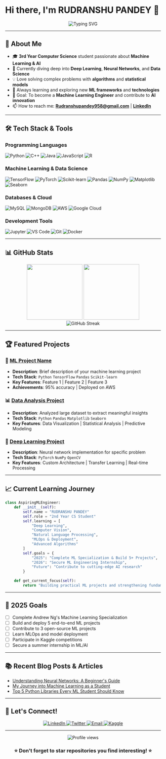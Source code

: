 # Hi there, I'm RUDRANSHU PANDEY 👋

<div align="center">
  <img src="https://readme-typing-svg.herokuapp.com?font=Fira+Code&pause=1000&color=2196F3&center=true&vCenter=true&width=435&lines=2nd+Year+CS+Student;Aspiring+ML+Engineer;Python+%7C+Data+Science+Enthusiast;Always+Learning+New+Technologies" alt="Typing SVG" />
</div>

---

## 🚀 About Me

- 🎓 **3rd Year Computer Science** student passionate about **Machine Learning & AI**
- 🤖 Currently diving deep into **Deep Learning**, **Neural Networks**, and **Data Science**
- 💡 Love solving complex problems with **algorithms** and **statistical models**
- 🌱 Always learning and exploring new **ML frameworks** and **technologies**
- 🎯 Goal: To become a **Machine Learning Engineer** and contribute to **AI innovation**
- 📫 How to reach me: **Rudranshupandey958@gmail.com** | **[LinkedIn](https://www.linkedin.com/in/rudranshu89)**

---

## 🛠️ Tech Stack & Tools

### Programming Languages
<p align="left">
  <img src="https://img.shields.io/badge/Python-3776AB?style=for-the-badge&logo=python&logoColor=white" alt="Python" />
  <img src="https://img.shields.io/badge/C++-00599C?style=for-the-badge&logo=c%2B%2B&logoColor=white" alt="C++" />
  <img src="https://img.shields.io/badge/Java-ED8B00?style=for-the-badge&logo=java&logoColor=white" alt="Java" />
  <img src="https://img.shields.io/badge/JavaScript-F7DF1E?style=for-the-badge&logo=javascript&logoColor=black" alt="JavaScript" />
  <img src="https://img.shields.io/badge/R-276DC3?style=for-the-badge&logo=r&logoColor=white" alt="R" />
</p>

### Machine Learning & Data Science
<p align="left">
  <img src="https://img.shields.io/badge/TensorFlow-FF6F00?style=for-the-badge&logo=tensorflow&logoColor=white" alt="TensorFlow" />
  <img src="https://img.shields.io/badge/PyTorch-EE4C2C?style=for-the-badge&logo=pytorch&logoColor=white" alt="PyTorch" />
  <img src="https://img.shields.io/badge/scikit--learn-F7931E?style=for-the-badge&logo=scikit-learn&logoColor=white" alt="Scikit-learn" />
  <img src="https://img.shields.io/badge/Pandas-150458?style=for-the-badge&logo=pandas&logoColor=white" alt="Pandas" />
  <img src="https://img.shields.io/badge/NumPy-013243?style=for-the-badge&logo=numpy&logoColor=white" alt="NumPy" />
  <img src="https://img.shields.io/badge/Matplotlib-11557c?style=for-the-badge" alt="Matplotlib" />
  <img src="https://img.shields.io/badge/Seaborn-3776AB?style=for-the-badge" alt="Seaborn" />
</p>

### Databases & Cloud
<p align="left">
  <img src="https://img.shields.io/badge/MySQL-4479A1?style=for-the-badge&logo=mysql&logoColor=white" alt="MySQL" />
  <img src="https://img.shields.io/badge/MongoDB-47A248?style=for-the-badge&logo=mongodb&logoColor=white" alt="MongoDB" />
  <img src="https://img.shields.io/badge/AWS-232F3E?style=for-the-badge&logo=amazon-aws&logoColor=white" alt="AWS" />
  <img src="https://img.shields.io/badge/Google_Cloud-4285F4?style=for-the-badge&logo=google-cloud&logoColor=white" alt="Google Cloud" />
</p>

### Development Tools
<p align="left">
  <img src="https://img.shields.io/badge/Jupyter-F37626?style=for-the-badge&logo=jupyter&logoColor=white" alt="Jupyter" />
  <img src="https://img.shields.io/badge/VS_Code-007ACC?style=for-the-badge&logo=visual-studio-code&logoColor=white" alt="VS Code" />
  <img src="https://img.shields.io/badge/Git-F05032?style=for-the-badge&logo=git&logoColor=white" alt="Git" />
  <img src="https://img.shields.io/badge/Docker-2496ED?style=for-the-badge&logo=docker&logoColor=white" alt="Docker" />
</p>

---

## 📊 GitHub Stats

<div align="center">
  <img height="180em" src="https://github-readme-stats.vercel.app/api?username=BYTEBENDER-ML&show_icons=true&theme=tokyonight&include_all_commits=true&count_private=true"/>
  <img height="180em" src="https://github-readme-stats.vercel.app/api/top-langs/?username=BYTEBENDER-ML&layout=compact&langs_count=8&theme=tokyonight"/>
</div>

<div align="center">
  <img src="https://github-readme-streak-stats.herokuapp.com/?user=BYTEBENDER-ML&theme=tokyonight" alt="GitHub Streak" />
</div>

---

## 🏆 Featured Projects

### 🤖 [ML Project Name](https://github.com/BYTEBENDER-ML/project1)
- **Description**: Brief description of your machine learning project
- **Tech Stack**: `Python` `TensorFlow` `Pandas` `Scikit-learn`
- **Key Features**: Feature 1 | Feature 2 | Feature 3
- **Achievements**: 95% accuracy | Deployed on AWS

### 📊 [Data Analysis Project](https://github.com/BYTEBENDER-ML/project2)
- **Description**: Analyzed large dataset to extract meaningful insights
- **Tech Stack**: `Python` `Pandas` `Matplotlib` `Seaborn`
- **Key Features**: Data Visualization | Statistical Analysis | Predictive Modeling

### 🧠 [Deep Learning Project](https://github.com/BYTEBENDER-ML/project3)
- **Description**: Neural network implementation for specific problem
- **Tech Stack**: `PyTorch` `NumPy` `OpenCV`
- **Key Features**: Custom Architecture | Transfer Learning | Real-time Processing

---

## 📈 Current Learning Journey

```python
class AspiringMLEngineer:
    def __init__(self):
        self.name = "RUDRANSHU PANDEY"
        self.role = "2nd Year CS Student"
        self.learning = [
            "Deep Learning",
            "Computer Vision", 
            "Natural Language Processing",
            "MLOps & Deployment",
            "Advanced Algorithms"
        ]
        self.goals = {
            "2025": "Complete ML Specialization & Build 5+ Projects",
            "2026": "Secure ML Engineering Internship",
            "Future": "Contribute to cutting-edge AI research"
        }
    
    def get_current_focus(self):
        return "Building practical ML projects and strengthening fundamentals"
```

---

## 🎯 2025 Goals

- [ ] Complete Andrew Ng's Machine Learning Specialization
- [ ] Build and deploy 5 end-to-end ML projects
- [ ] Contribute to 3 open-source ML projects
- [ ] Learn MLOps and model deployment
- [ ] Participate in Kaggle competitions
- [ ] Secure a summer internship in ML/AI

---

## 📚 Recent Blog Posts & Articles

<!-- BLOG-POST-LIST:START -->
- [Understanding Neural Networks: A Beginner's Guide](https://yourblog.com/neural-networks-guide)
- [My Journey into Machine Learning as a Student](https://yourblog.com/ml-journey)
- [Top 5 Python Libraries Every ML Student Should Know](https://yourblog.com/python-ml-libraries)
<!-- BLOG-POST-LIST:END -->

---

## 🤝 Let's Connect!

<p align="center">
  <a href="https://www.linkedin.com/in/rudranshu89">
    <img src="https://img.shields.io/badge/LinkedIn-0077B5?style=for-the-badge&logo=linkedin&logoColor=white" alt="LinkedIn" />
  </a>
  <a href="https://twitter.com/RudranshuPandey">
    <img src="https://img.shields.io/badge/Twitter-1DA1F2?style=for-the-badge&logo=twitter&logoColor=white" alt="Twitter" />
  </a>
  <a href="mailto:Rudranshupandey958@gmail.com">
    <img src="https://img.shields.io/badge/Email-D14836?style=for-the-badge&logo=gmail&logoColor=white" alt="Email" />
  </a>
  <a href="https://www.kaggle.com/rudranshupandey">
    <img src="https://img.shields.io/badge/Kaggle-20BEFF?style=for-the-badge&logo=kaggle&logoColor=white" alt="Kaggle" />
  </a>
</p>

---

<div align="center">
  <img src="https://komarev.com/ghpvc/?username=BYTEBENDER-ML&color=blueviolet&style=flat-square&label=Profile+Views" alt="Profile views" />
</div>

<div align="center">
  <h3>⭐ Don't forget to star repositories you find interesting! ⭐</h3>
</div>
